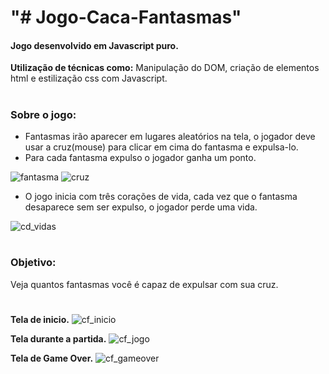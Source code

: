 <h1>"# Jogo-Caca-Fantasmas"</h1>

<h4>Jogo desenvolvido em Javascript puro.</h4>

<b>Utilização de técnicas como:</b> Manipulação do DOM, criação de elementos html e estilização css com Javascript.
#
<h3>Sobre o jogo:</h3>
<ul>
  <li>Fantasmas irão aparecer em lugares aleatórios na tela, o jogador deve usar a cruz(mouse) para clicar em cima do fantasma e expulsa-lo.</li> 
  <li>Para cada fantasma expulso o jogador ganha um ponto.</li>
</ul>

![fantasma](https://user-images.githubusercontent.com/41700939/71425287-607e2700-2679-11ea-804d-57356ab7c988.jpg) 
![cruz](https://user-images.githubusercontent.com/41700939/71425289-6411ae00-2679-11ea-95a7-903452ce1998.jpg)
<ul><li>O jogo inicia com três corações de vida, cada vez que o fantasma desaparece sem ser expulso, o jogador perde uma vida.</li></ul>

![cd_vidas](https://user-images.githubusercontent.com/41700939/71425419-4e04ed00-267b-11ea-915b-3c1a4c61ef9d.jpg)


#

<h3>Objetivo:</h3>
Veja quantos fantasmas você é capaz de expulsar com sua cruz. 

#


<b>Tela de inicio.</b>
![cf_inicio](https://user-images.githubusercontent.com/41700939/71425035-2449c700-2677-11ea-810c-e075e83cd985.jpg)

<b>Tela durante a partida.</b>
![cf_jogo](https://user-images.githubusercontent.com/41700939/71425036-26138a80-2677-11ea-9093-3487532ad093.jpg)

<b>Tela de Game Over.</b>
![cf_gameover](https://user-images.githubusercontent.com/41700939/71425039-2f045c00-2677-11ea-9342-2685d72d8b52.jpg)
